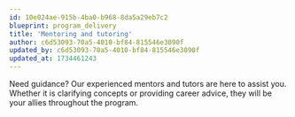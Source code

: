 ```yaml
---
id: 10e024ae-915b-4ba0-b968-8da5a29eb7c2
blueprint: program_delivery
title: 'Mentoring and tutoring'
author: c6d53093-70a5-4010-bf84-815546e3090f
updated_by: c6d53093-70a5-4010-bf84-815546e3090f
updated_at: 1734461243
---
```

Need guidance? Our experienced mentors and tutors are here to assist you. Whether it is clarifying concepts or providing career advice, they will be your allies throughout the program.